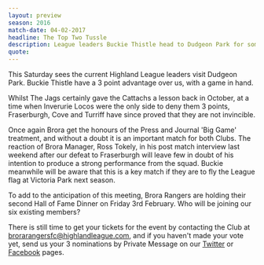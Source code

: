 ```yaml
---
layout: preview
season: 2016
match-date: 04-02-2017
headline: The Top Two Tussle
description: League leaders Buckie Thistle head to Dudgeon Park for some Press and Journal Big Game treatment
quote:
---
```

This Saturday sees the current Highland League leaders visit Dudgeon Park. Buckie Thistle have a 3 point advantage over us, with a game in hand.

Whilst The Jags certainly gave the Cattachs a lesson back in October, at a time when Inverurie Locos were the only side to deny them 3 points, Fraserburgh, Cove and Turriff have since proved that they are not invincible.

Once again Brora get the honours of the Press and Journal 'Big Game' treatment, and without a doubt it is an important match for both Clubs. The reaction of Brora Manager, Ross Tokely, in his post match interview last weekend after our defeat to Fraserburgh will leave few in doubt of his intention to produce a strong performance from the squad. Buckie meanwhile will be aware that this is a key match if they are to fly the League flag at Victoria Park next season.

To add to the anticipation of this meeting, Brora Rangers are holding their second Hall of Fame Dinner on Friday 3rd February. Who will be joining our six existing members?

There is still time to get your tickets for the event by contacting the Club at [brorarangersfc@highlandleague.com](mailto:brorarangersfc@highlandleague.com), and if you haven't made your vote yet, send us your 3 nominations by Private Message on our [Twitter](https://twitter.com/brorarangers) or [Facebook](https://www.facebook.com/brorarangersfc/) pages.

